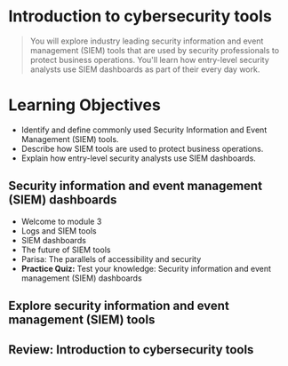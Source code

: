 # Introduction to cybersecurity tools
> You will explore industry leading security information and event management (SIEM) tools that are used by security professionals to protect business operations. You'll learn how entry-level security analysts use SIEM dashboards as part of their every day work.
# Learning Objectives
- Identify and define commonly used Security Information and Event Management (SIEM) tools.
- Describe how SIEM tools are used to protect business operations.
- Explain how entry-level security analysts use SIEM dashboards.
## Security information and event management (SIEM) dashboards
- Welcome to module 3
- Logs and SIEM tools
- SIEM dashboards
- The future of SIEM tools
- Parisa: The parallels of accessibility and security
- **Practice Quiz:** Test your knowledge: Security information and event management (SIEM) dashboards
## Explore security information and event management (SIEM) tools
## Review: Introduction to cybersecurity tools
